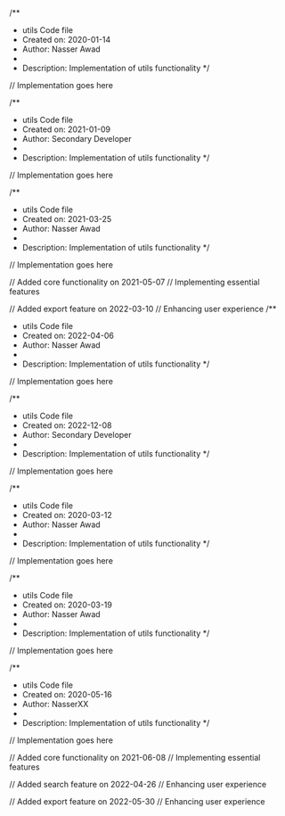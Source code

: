 /**
 * utils Code file
 * Created on: 2020-01-14
 * Author: Nasser Awad
 *
 * Description: Implementation of utils functionality
 */
 
// Implementation goes here

/**
 * utils Code file
 * Created on: 2021-01-09
 * Author: Secondary Developer
 *
 * Description: Implementation of utils functionality
 */
 
// Implementation goes here

/**
 * utils Code file
 * Created on: 2021-03-25
 * Author: Nasser Awad
 *
 * Description: Implementation of utils functionality
 */
 
// Implementation goes here


// Added core functionality on 2021-05-07
// Implementing essential features

// Added export feature on 2022-03-10
// Enhancing user experience
/**
 * utils Code file
 * Created on: 2022-04-06
 * Author: Nasser Awad
 *
 * Description: Implementation of utils functionality
 */
 
// Implementation goes here

/**
 * utils Code file
 * Created on: 2022-12-08
 * Author: Secondary Developer
 *
 * Description: Implementation of utils functionality
 */
 
// Implementation goes here

/**
 * utils Code file
 * Created on: 2020-03-12
 * Author: Nasser Awad
 *
 * Description: Implementation of utils functionality
 */
 
// Implementation goes here

/**
 * utils Code file
 * Created on: 2020-03-19
 * Author: Nasser Awad
 *
 * Description: Implementation of utils functionality
 */
 
// Implementation goes here

/**
 * utils Code file
 * Created on: 2020-05-16
 * Author: NasserXX
 *
 * Description: Implementation of utils functionality
 */
 
// Implementation goes here


// Added core functionality on 2021-06-08
// Implementing essential features

// Added search feature on 2022-04-26
// Enhancing user experience

// Added export feature on 2022-05-30
// Enhancing user experience
